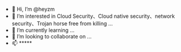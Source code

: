 - 👋 Hi, I’m @heyzm
- 👀 I’m interested in Cloud Security、Cloud native security、network security、Trojan horse free from killing ...
- 🌱 I’m currently learning ...
- 💞️ I’m looking to collaborate on ...
- 📫 *****

<!---
heyzm/heyzm is a ✨ special ✨ repository because its `README.md` (this file) appears on your GitHub profile.
You can click the Preview link to take a look at your changes.
--->
